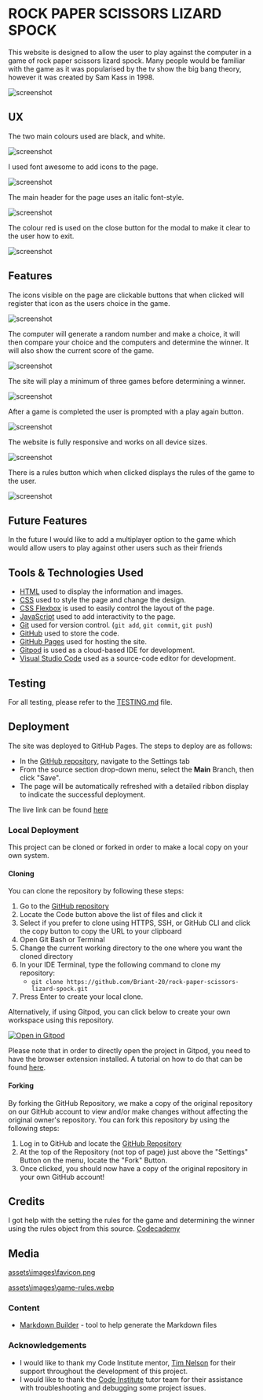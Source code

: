 # ROCK PAPER SCISSORS LIZARD SPOCK

This website is designed to allow the user to play against the computer in a game of rock paper scissors lizard spock. Many people would be familiar with the game as it was popularised by the tv show the big bang theory, however it was created by Sam Kass in 1998.

![screenshot](documentation/am-i-responsive.png)

## UX

The two main colours used are black, and white.

![screenshot](documentation/desktop.png)

I used font awesome to add icons to the page.

![screenshot](documentation/icons.png)

The main header for the page uses an italic font-style.

![screenshot](documentation/italic.png)

The colour red is used on the close button for the modal to make it clear to the user how to exit.

![screenshot](documentation/red-x.png)

## Features

The icons visible on the page are clickable buttons that when clicked will register that icon as the users choice in the game.

![screenshot](documentation/icons.png)

The computer will generate a random number and make a choice, it will then compare your choice and the computers and determine the winner. It will also show the current score of the game.

![screenshot](documentation/results.png)

The site will play a minimum of three games before determining a winner.

![screenshot](documentation/winner.png)

After a game is completed the user is prompted with a play again button. 

![screenshot](documentation/play-again.png)

The website is fully responsive and works on all device sizes.

![screenshot](documentation/am-i-responsive.png)

There is a rules button which when clicked displays the rules of the game to the user.

![screenshot](documentation/rules.png)

## Future Features

In the future I would like to add a multiplayer option to the game which would allow users to play against other users such as their friends

## Tools & Technologies Used

- [HTML](https://en.wikipedia.org/wiki/HTML) used to display the information and images.
- [CSS](https://en.wikipedia.org/wiki/CSS) used to style the page and change the design.
- [CSS Flexbox](https://www.w3schools.com/css/css3_flexbox.asp) is used to easily control the layout of the page.
- [JavaScript](https://en.wikipedia.org/wiki/JavaScript) used to add interactivity to the page.
- [Git](https://git-scm.com) used for version control. (`git add`, `git commit`, `git push`)
- [GitHub](https://github.com) used to store the code.
- [GitHub Pages](https://pages.github.com) used for hosting the site.
- [Gitpod](https://gitpod.io) is used as a cloud-based IDE for development.
- [Visual Studio Code](https://code.visualstudio.com/) used as a source-code editor for development.

## Testing

For all testing, please refer to the [TESTING.md](TESTING.md) file.

## Deployment

The site was deployed to GitHub Pages. The steps to deploy are as follows:
- In the [GitHub repository](https://github.com/Briant-20/rock-paper-scissors-lizard-spock), navigate to the Settings tab 
- From the source section drop-down menu, select the **Main** Branch, then click "Save".
- The page will be automatically refreshed with a detailed ribbon display to indicate the successful deployment.

The live link can be found [here](https://briant-20.github.io/rock-paper-scissors-lizard-spock)

### Local Deployment

This project can be cloned or forked in order to make a local copy on your own system.

#### Cloning

You can clone the repository by following these steps:

1. Go to the [GitHub repository](https://github.com/Briant-20/rock-paper-scissors-lizard-spock) 
2. Locate the Code button above the list of files and click it 
3. Select if you prefer to clone using HTTPS, SSH, or GitHub CLI and click the copy button to copy the URL to your clipboard
4. Open Git Bash or Terminal
5. Change the current working directory to the one where you want the cloned directory
6. In your IDE Terminal, type the following command to clone my repository:
	- `git clone https://github.com/Briant-20/rock-paper-scissors-lizard-spock.git`
7. Press Enter to create your local clone.

Alternatively, if using Gitpod, you can click below to create your own workspace using this repository.

[![Open in Gitpod](https://gitpod.io/button/open-in-gitpod.svg)](https://gitpod.io/#https://github.com/Briant-20/rock-paper-scissors-lizard-spock)

Please note that in order to directly open the project in Gitpod, you need to have the browser extension installed.
A tutorial on how to do that can be found [here](https://www.gitpod.io/docs/configure/user-settings/browser-extension).

#### Forking

By forking the GitHub Repository, we make a copy of the original repository on our GitHub account to view and/or make changes without affecting the original owner's repository.
You can fork this repository by using the following steps:

1. Log in to GitHub and locate the [GitHub Repository](https://github.com/Briant-20/rock-paper-scissors-lizard-spock)
2. At the top of the Repository (not top of page) just above the "Settings" Button on the menu, locate the "Fork" Button.
3. Once clicked, you should now have a copy of the original repository in your own GitHub account!


## Credits

I got help with the setting the rules for the game and determining the winner using the rules object from this source. [Codecademy](https://discuss.codecademy.com/t/rock-paper-scissors-lizard-spock/408911)

## Media

[assets\images\favicon.png](https://www.geogebra.org/m/UYXDeKME)

[assets\images\game-rules.webp](https://www.instructables.com/How-to-Play-Rock-Paper-Scissors-Lizard-Spock/)

### Content

- [Markdown Builder](https://traveltimn.github.io/markdown-builder) - tool to help generate the Markdown files

### Acknowledgements

- I would like to thank my Code Institute mentor, [Tim Nelson](https://github.com/TravelTimN) for their support throughout the development of this project.
- I would like to thank the [Code Institute](https://codeinstitute.net) tutor team for their assistance with troubleshooting and debugging some project issues.

